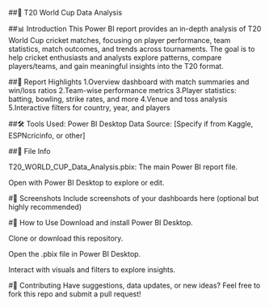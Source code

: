 ##🏏 T20 World Cup Data Analysis

##📊 Introduction
This Power BI report provides an in-depth analysis of T20 World Cup cricket matches, focusing on player performance, team statistics, match outcomes, and trends across tournaments. The goal is to help cricket enthusiasts and analysts explore patterns, compare players/teams, and gain meaningful insights into the T20 format.

##🧾 Report Highlights
1.Overview dashboard with match summaries and win/loss ratios
2.Team-wise performance metrics
3.Player statistics: batting, bowling, strike rates, and more
4.Venue and toss analysis
5.Interactive filters for country, year, and players

##🛠️ Tools Used:
Power BI Desktop
Data Source: [Specify if from Kaggle, ESPNcricinfo, or other]

##📂 File Info

T20_WORLD_CUP_Data_Analysis.pbix: The main Power BI report file.

Open with Power BI Desktop to explore or edit.

#📸 Screenshots
Include screenshots of your dashboards here (optional but highly recommended)

#🔧 How to Use
Download and install Power BI Desktop.

Clone or download this repository.

Open the .pbix file in Power BI Desktop.

Interact with visuals and filters to explore insights.

#🤝 Contributing
Have suggestions, data updates, or new ideas? Feel free to fork this repo and submit a pull request!
